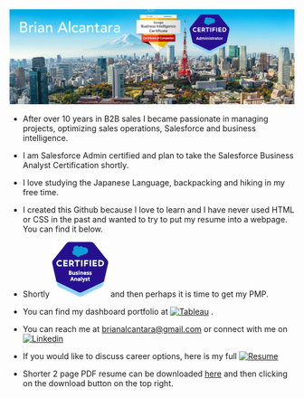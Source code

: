 <a href="#" style="pointer-events: none;">
    <img src="Readme_Header.png" alt="Header" title="Header">
</a>



- After over 10 years in B2B sales I became passionate in managing projects, optimizing sales operations, Salesforce and business intelligence.
- I am Salesforce Admin certified and plan to take the Salesforce Business Analyst Certification shortly.
- I love studying the Japanese Language, backpacking and hiking in my free time.
- I created this Github because I love to learn and I have never used HTML or CSS in the past and wanted to try to put my resume into a webpage. You can find it below.

- Shortly <a href="#" style="pointer-events: none;"><img src="Salesforce.png" alt="Salesforce logo"></a> and then perhaps it is time to get my PMP.

 
- You can find my dashboard portfolio at <a href="https://public.tableau.com/app/profile/brianalcantara/vizzes"><img src="https://img.shields.io/badge/Tableau-E97627?style=for-the-badge&logo=Tableau&logoColor=white" alt="Tableau"></a> . 
- You can reach me at brianalcantara@gmail.com or connect with me on <a href="https://linkedin.com/in/briandesu/" target="_blank"><img src="https://img.shields.io/badge/linkedin%20-%230077B5.svg?&amp;style=for-the-badge&amp;logo=linkedin&amp;logoColor=white" alt="Linkedin"></a>

- If you would like to discuss career options, here is my full <a href="https://brianalcantara.github.io/resume/" target="_blank"><img src="https://img.shields.io/badge/Resume-5b9bd5" alt="Resume"></a>

- Shorter 2 page PDF resume can be downloaded [here](https://github.com/BrianAlcantara/ResumePDF/blob/main/BRIAN%20ALCANTARA%20RESUME%202025.pdf) and then clicking on the download button on the top right.

<!---
BrianAlcantara/BrianAlcantara is a ✨ special ✨ repository because its `README.md` (this file) appears on your GitHub profile.
You can click the Preview link to take a look at your changes.
--->
